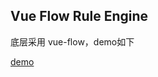 ## Vue Flow Rule Engine

底层采用 vue-flow，demo如下

[demo](https://raw.githubusercontent.com/boommanpro/vue-flow-rule-engine/refs/heads/main/static/img.png)
